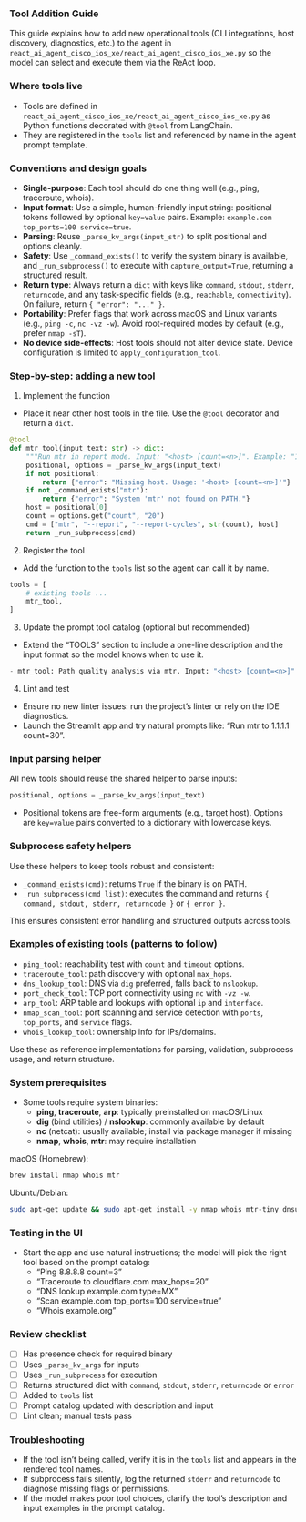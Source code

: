 ### Tool Addition Guide

This guide explains how to add new operational tools (CLI integrations, host discovery, diagnostics, etc.) to the agent in `react_ai_agent_cisco_ios_xe/react_ai_agent_cisco_ios_xe.py` so the model can select and execute them via the ReAct loop.

### Where tools live

- Tools are defined in `react_ai_agent_cisco_ios_xe/react_ai_agent_cisco_ios_xe.py` as Python functions decorated with `@tool` from LangChain.
- They are registered in the `tools` list and referenced by name in the agent prompt template.

### Conventions and design goals

- **Single-purpose**: Each tool should do one thing well (e.g., ping, traceroute, whois).
- **Input format**: Use a simple, human-friendly input string: positional tokens followed by optional `key=value` pairs. Example: `example.com top_ports=100 service=true`.
- **Parsing**: Reuse `_parse_kv_args(input_str)` to split positional and options cleanly.
- **Safety**: Use `_command_exists()` to verify the system binary is available, and `_run_subprocess()` to execute with `capture_output=True`, returning a structured result.
- **Return type**: Always return a `dict` with keys like `command`, `stdout`, `stderr`, `returncode`, and any task-specific fields (e.g., `reachable`, `connectivity`). On failure, return `{ "error": "..." }`.
- **Portability**: Prefer flags that work across macOS and Linux variants (e.g., `ping -c`, `nc -vz -w`). Avoid root-required modes by default (e.g., prefer `nmap -sT`).
- **No device side-effects**: Host tools should not alter device state. Device configuration is limited to `apply_configuration_tool`.

### Step-by-step: adding a new tool

1) Implement the function

- Place it near other host tools in the file. Use the `@tool` decorator and return a `dict`.

```python
@tool
def mtr_tool(input_text: str) -> dict:
    """Run mtr in report mode. Input: "<host> [count=<n>]". Example: "1.1.1.1 count=50"""
    positional, options = _parse_kv_args(input_text)
    if not positional:
        return {"error": "Missing host. Usage: '<host> [count=<n>]'"}
    if not _command_exists("mtr"):
        return {"error": "System 'mtr' not found on PATH."}
    host = positional[0]
    count = options.get("count", "20")
    cmd = ["mtr", "--report", "--report-cycles", str(count), host]
    return _run_subprocess(cmd)
```

2) Register the tool

- Add the function to the `tools` list so the agent can call it by name.

```python
tools = [
    # existing tools ...
    mtr_tool,
]
```

3) Update the prompt tool catalog (optional but recommended)

- Extend the “TOOLS” section to include a one-line description and the input format so the model knows when to use it.

```python
- mtr_tool: Path quality analysis via mtr. Input: "<host> [count=<n>]".
```

4) Lint and test

- Ensure no new linter issues: run the project’s linter or rely on the IDE diagnostics.
- Launch the Streamlit app and try natural prompts like: “Run mtr to 1.1.1.1 count=30”.

### Input parsing helper

All new tools should reuse the shared helper to parse inputs:

```python
positional, options = _parse_kv_args(input_text)
```

- Positional tokens are free-form arguments (e.g., target host). Options are `key=value` pairs converted to a dictionary with lowercase keys.

### Subprocess safety helpers

Use these helpers to keep tools robust and consistent:

- `_command_exists(cmd)`: returns `True` if the binary is on PATH.
- `_run_subprocess(cmd_list)`: executes the command and returns `{ command, stdout, stderr, returncode }` or `{ error }`.

This ensures consistent error handling and structured outputs across tools.

### Examples of existing tools (patterns to follow)

- `ping_tool`: reachability test with `count` and `timeout` options.
- `traceroute_tool`: path discovery with optional `max_hops`.
- `dns_lookup_tool`: DNS via `dig` preferred, falls back to `nslookup`.
- `port_check_tool`: TCP port connectivity using `nc` with `-vz -w`.
- `arp_tool`: ARP table and lookups with optional `ip` and `interface`.
- `nmap_scan_tool`: port scanning and service detection with `ports`, `top_ports`, and `service` flags.
- `whois_lookup_tool`: ownership info for IPs/domains.

Use these as reference implementations for parsing, validation, subprocess usage, and return structure.

### System prerequisites

- Some tools require system binaries:
  - **ping**, **traceroute**, **arp**: typically preinstalled on macOS/Linux
  - **dig** (bind utilities) / **nslookup**: commonly available by default
  - **nc** (netcat): usually available; install via package manager if missing
  - **nmap**, **whois**, **mtr**: may require installation

macOS (Homebrew):

```bash
brew install nmap whois mtr
```

Ubuntu/Debian:

```bash
sudo apt-get update && sudo apt-get install -y nmap whois mtr-tiny dnsutils netcat-traditional
```

### Testing in the UI

- Start the app and use natural instructions; the model will pick the right tool based on the prompt catalog:
  - “Ping 8.8.8.8 count=3”
  - “Traceroute to cloudflare.com max_hops=20”
  - “DNS lookup example.com type=MX”
  - “Scan example.com top_ports=100 service=true”
  - “Whois example.org”

### Review checklist

- [ ] Has presence check for required binary
- [ ] Uses `_parse_kv_args` for inputs
- [ ] Uses `_run_subprocess` for execution
- [ ] Returns structured dict with `command`, `stdout`, `stderr`, `returncode` or `error`
- [ ] Added to `tools` list
- [ ] Prompt catalog updated with description and input
- [ ] Lint clean; manual tests pass

### Troubleshooting

- If the tool isn’t being called, verify it is in the `tools` list and appears in the rendered tool names.
- If subprocess fails silently, log the returned `stderr` and `returncode` to diagnose missing flags or permissions.
- If the model makes poor tool choices, clarify the tool’s description and input examples in the prompt catalog.


